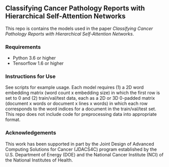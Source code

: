 ## Classifying Cancer Pathology Reports with Hierarchical Self-Attention Networks

This repo is contains the models used in the paper *Classifying Cancer Pathology Reports with Hierarchical Self-Attention Networks*.

### Requirements

 - Python 3.6 or higher
 - Tensorflow 1.6 or higher

### Instructions for Use

See scripts for example usage. Each model requires (1) a 2D word embedding matrix (word count x embedding size) in which the first row is set to 0 and (2) train/val/test data, each as a 2D or 3D 0-padded matrix (document x words or document x lines x words) in which each row corresponds to the word indices for a document in the train/val/test set. This repo does not include code for preprocessing data into appropriate format.

### Acknowledgements
This work has been supported in part by the Joint Design of Advanced Computing Solutions for Cancer (JDACS4C) program established by the U.S. Department of Energy (DOE) and the National Cancer Institute (NCI) of the National Institutes of Health.
